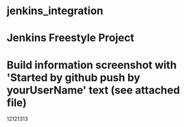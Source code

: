 # jenkins_integration
# Jenkins Freestyle Project
# Build information screenshot with 'Started by github push by yourUserName' text (see attached file)
12121313
